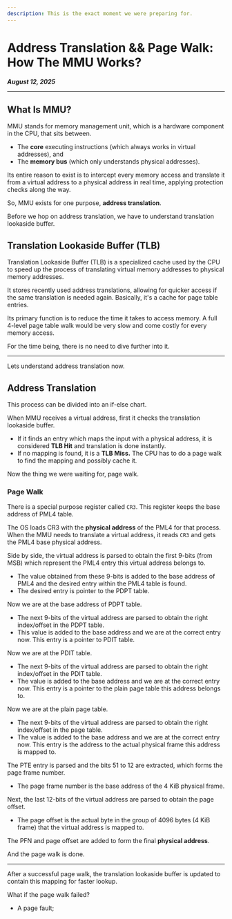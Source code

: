 ```yaml
---
description: This is the exact moment we were preparing for.
---
```


# Address Translation && Page Walk: How The MMU Works?

_**August 12, 2025**_

***

## What Is MMU?

MMU stands for memory management unit, which is a hardware component in the CPU, that sits between.

* The **core** executing instructions (which always works in virtual addresses), and
* The **memory bus** (which only understands physical addresses).

Its entire reason to exist is to intercept every memory access and translate it from a virtual address to a physical address in real time, applying protection checks along the way.

So, MMU exists for one purpose, **address translation**.

Before we hop on address translation, we have to understand translation lookaside buffer.

## Translation Lookaside Buffer (TLB)

Translation Lookaside Buffer (TLB) is a specialized cache used by the CPU to speed up the process of translating virtual memory addresses to physical memory addresses.

It stores recently used address translations, allowing for quicker access if the same translation is needed again. Basically, it's a cache for page table entries.

Its primary function is to reduce the time it takes to access memory. A full 4-level page table walk would be very slow and come costly for every memory access.

For the time being, there is no need to dive further into it.

***

Lets understand address translation now.

## Address Translation

This process can be divided into an if-else chart.

When MMU receives a virtual address, first it checks the translation lookaside buffer.

* If it finds an entry which maps the input with a physical address, it is considered **TLB Hit** and translation is done instantly.
* If no mapping is found, it is a **TLB Miss.** The CPU has to do a page walk to find the mapping and possibly cache it.

Now the thing we were waiting for, page walk.

### Page Walk

There is a special purpose register called `CR3`. This register keeps the base address of PML4 table.

The OS loads CR3 with the **physical address** of the PML4 for that process. When the MMU needs to translate a virtual address, it reads `CR3` and gets the PML4 base physical address.

Side by side, the virtual address is parsed to obtain the first 9-bits (from MSB) which represent the PML4 entry this virtual address belongs to.

* The value obtained from these 9-bits is added to the base address of PML4 and the desired entry within the PML4 table is found.
* The desired entry is pointer to the PDPT table.&#x20;

Now we are at the base address of PDPT table.

* The next 9-bits of the virtual address are parsed to obtain the right index/offset in the PDPT table.
* This value is added to the base address and we are at the correct entry now. This entry is a pointer to PDIT table.

Now we are at the PDIT table.

* The next 9-bits of the virtual address are parsed to obtain the right index/offset in the PDIT table.
* The value is added to the base address and we are at the correct entry now. This entry is a pointer to the plain page table this address belongs to.

Now we are at the plain page table.

* The next 9-bits of the virtual address are parsed to obtain the right index/offset in the page table.
* The value is added to the base address and we are at the correct entry now. This entry is the address to the actual physical frame this address is mapped to.

The PTE entry is parsed and the bits 51 to 12 are extracted, which forms the page frame number.

* The page frame number is the base address of the 4 KiB physical frame.

Next, the last 12-bits of the virtual address are parsed to obtain the page offset.

* The page offset is the actual byte in the group of 4096 bytes (4 KiB frame) that the virtual address is mapped to.

The PFN and page offset are added to form the final **physical address**.

And the page walk is done.

***

After a successful page walk, the translation lookaside buffer is updated to contain this mapping for faster lookup.

What if the page walk failed?

* A page fault;
